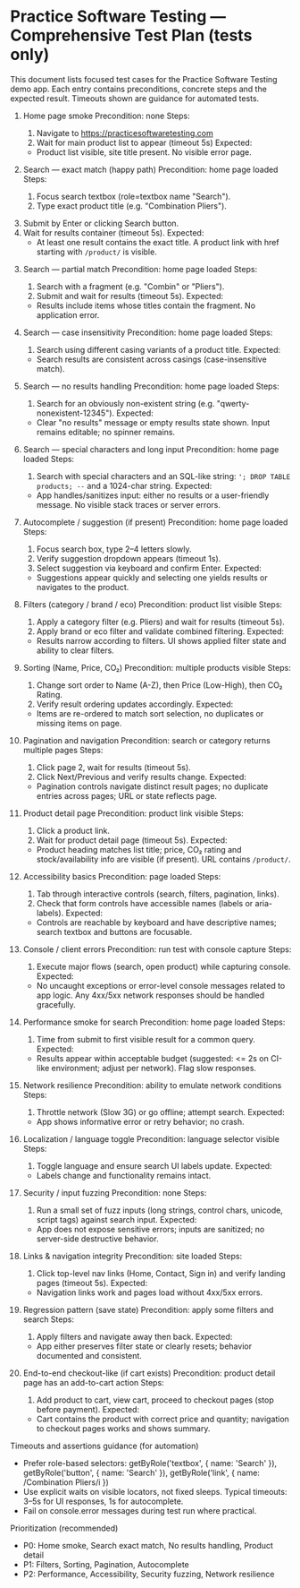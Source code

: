 # Practice Software Testing — Comprehensive Test Plan (tests only)

This document lists focused test cases for the Practice Software Testing demo app. Each entry contains preconditions, concrete steps and the expected result. Timeouts shown are guidance for automated tests.

1) Home page smoke
Precondition: none
Steps:
	1. Navigate to https://practicesoftwaretesting.com
	2. Wait for main product list to appear (timeout 5s)
Expected:
	- Product list visible, site title present. No visible error page.

2) Search — exact match (happy path)
Precondition: home page loaded
Steps:
	1. Focus search textbox (role=textbox name "Search").
	2. Type exact product title (e.g. "Combination Pliers").
 3. Submit by Enter or clicking Search button.
 4. Wait for results container (timeout 5s).
Expected:
	- At least one result contains the exact title. A product link with href starting with `/product/` is visible.

3) Search — partial match
Precondition: home page loaded
Steps:
	1. Search with a fragment (e.g. "Combin" or "Pliers").
	2. Submit and wait for results (timeout 5s).
Expected:
	- Results include items whose titles contain the fragment. No application error.

4) Search — case insensitivity
Precondition: home page loaded
Steps:
	1. Search using different casing variants of a product title.
Expected:
	- Search results are consistent across casings (case-insensitive match).

5) Search — no results handling
Precondition: home page loaded
Steps:
	1. Search for an obviously non-existent string (e.g. "qwerty-nonexistent-12345").
Expected:
	- Clear "no results" message or empty results state shown. Input remains editable; no spinner remains.

6) Search — special characters and long input
Precondition: home page loaded
Steps:
	1. Search with special characters and an SQL-like string: `'; DROP TABLE products; --` and a 1024-char string.
Expected:
	- App handles/sanitizes input: either no results or a user-friendly message. No visible stack traces or server errors.

7) Autocomplete / suggestion (if present)
Precondition: home page loaded
Steps:
	1. Focus search box, type 2–4 letters slowly.
	2. Verify suggestion dropdown appears (timeout 1s).
	3. Select suggestion via keyboard and confirm Enter.
Expected:
	- Suggestions appear quickly and selecting one yields results or navigates to the product.

8) Filters (category / brand / eco)
Precondition: product list visible
Steps:
	1. Apply a category filter (e.g. Pliers) and wait for results (timeout 5s).
	2. Apply brand or eco filter and validate combined filtering.
Expected:
	- Results narrow according to filters. UI shows applied filter state and ability to clear filters.

9) Sorting (Name, Price, CO₂)
Precondition: multiple products visible
Steps:
	1. Change sort order to Name (A-Z), then Price (Low-High), then CO₂ Rating.
	2. Verify result ordering updates accordingly.
Expected:
	- Items are re-ordered to match sort selection, no duplicates or missing items on page.

10) Pagination and navigation
Precondition: search or category returns multiple pages
Steps:
	1. Click page 2, wait for results (timeout 5s).
	2. Click Next/Previous and verify results change.
Expected:
	- Pagination controls navigate distinct result pages; no duplicate entries across pages; URL or state reflects page.

11) Product detail page
Precondition: product link visible
Steps:
	1. Click a product link.
	2. Wait for product detail page (timeout 5s).
Expected:
	- Product heading matches list title; price, CO₂ rating and stock/availability info are visible (if present). URL contains `/product/`.

12) Accessibility basics
Precondition: page loaded
Steps:
	1. Tab through interactive controls (search, filters, pagination, links).
	2. Check that form controls have accessible names (labels or aria-labels).
Expected:
	- Controls are reachable by keyboard and have descriptive names; search textbox and buttons are focusable.

13) Console / client errors
Precondition: run test with console capture
Steps:
	1. Execute major flows (search, open product) while capturing console.
Expected:
	- No uncaught exceptions or error-level console messages related to app logic. Any 4xx/5xx network responses should be handled gracefully.

14) Performance smoke for search
Precondition: home page loaded
Steps:
	1. Time from submit to first visible result for a common query.
Expected:
	- Results appear within acceptable budget (suggested: <= 2s on CI-like environment; adjust per network). Flag slow responses.

15) Network resilience
Precondition: ability to emulate network conditions
Steps:
	1. Throttle network (Slow 3G) or go offline; attempt search.
Expected:
	- App shows informative error or retry behavior; no crash.

16) Localization / language toggle
Precondition: language selector visible
Steps:
	1. Toggle language and ensure search UI labels update.
Expected:
	- Labels change and functionality remains intact.

17) Security / input fuzzing
Precondition: none
Steps:
	1. Run a small set of fuzz inputs (long strings, control chars, unicode, script tags) against search input.
Expected:
	- App does not expose sensitive errors; inputs are sanitized; no server-side destructive behavior.

18) Links & navigation integrity
Precondition: site loaded
Steps:
	1. Click top-level nav links (Home, Contact, Sign in) and verify landing pages (timeout 5s).
Expected:
	- Navigation links work and pages load without 4xx/5xx errors.

19) Regression pattern (save state)
Precondition: apply some filters and search
Steps:
	1. Apply filters and navigate away then back.
Expected:
	- App either preserves filter state or clearly resets; behavior documented and consistent.

20) End-to-end checkout-like (if cart exists)
Precondition: product detail page has an add-to-cart action
Steps:
	1. Add product to cart, view cart, proceed to checkout pages (stop before payment).
Expected:
	- Cart contains the product with correct price and quantity; navigation to checkout pages works and shows summary.

Timeouts and assertions guidance (for automation)
- Prefer role-based selectors: getByRole('textbox', { name: 'Search' }), getByRole('button', { name: 'Search' }), getByRole('link', { name: /Combination Pliers/i })
- Use explicit waits on visible locators, not fixed sleeps. Typical timeouts: 3–5s for UI responses, 1s for autocomplete.
- Fail on console.error messages during test run where practical.

Prioritization (recommended)
- P0: Home smoke, Search exact match, No results handling, Product detail
- P1: Filters, Sorting, Pagination, Autocomplete
- P2: Performance, Accessibility, Security fuzzing, Network resilience

